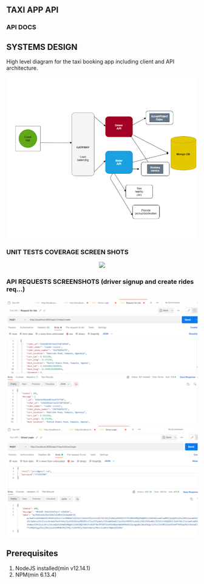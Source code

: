 

## TAXI APP  API

### API DOCS

## SYSTEMS DESIGN

High level diagram for the taxi booking app including client and API architecture.

<div align="center">
    <img src="../diagrams/system-diagram.png" width="600px"/>
</div>

### UNIT TESTS COVERAGE SCREEN SHOTS

<div align="center">
    <img src="../diagrams/unit-tests.png" width="600px"/>
</div>

### API REQUESTS SCREENSHOTS (driver signup and create rides req...)
<div align="center">
    <img src="../diagrams/rides.png" width="600px"/>
    <img src="../diagrams/driver.png" width="600px"/>
</div>

## Prerequisites

1. NodeJS installed(min v12.14.1)
3. NPM(min 6.13.4)


